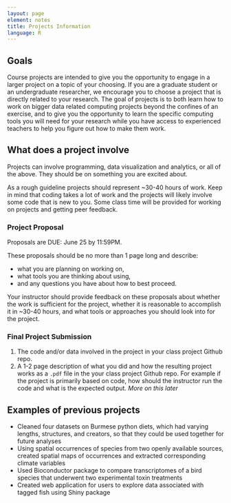 ```yaml
---
layout: page
element: notes
title: Projects Information
language: R
---
```


## Goals

Course projects are intended to give you the opportunity to engage in a larger
project on a topic of your choosing. If you are a graduate student or an
undergraduate researcher, we encourage you to choose a project that is directly
related to your research. The goal of projects is to both learn how to work on
bigger data related computing projects beyond the confines of an exercise, and
to give you the opportunity to learn the specific computing tools you will need
for your research while you have access to experienced teachers to help you
figure out how to make them work.

## What does a project involve

Projects can involve programming, data visualization and analytics, or all of the above. They should be on
something you are excited about.

As a rough guideline projects should represent ~30-40 hours of work. Keep in mind that coding takes a lot of work and the projects will likely involve some code that is new to you. Some class time will be provided for working on projects and getting peer feedback.

### Project Proposal

Proposals are DUE: June 25 by 11:59PM.

These proposals should be no more than 1 page long and describe:
 
   * what you are planning on working on, 
   * what tools you are thinking about using, 
   * and any questions you have about how to best proceed.


Your instructor should provide feedback on these proposals about whether the
work is sufficient for the project, whether it is reasonable to accomplish it in
~30-40 hours, and what tools or approaches you should look into for the project.

### Final Project Submission

1. The code and/or data involved in the project in your class project Github 
   repo.
2. A 1-2 page description of what you did and how the resulting project
   works as a `.pdf` file in the your class project Github repo. 
   For example if the project is primarily based on code, how should the
   instructor run the code and what is the expected output. *More on this later*

## Examples of previous projects

* Cleaned four datasets on Burmese python diets, which had varying lengths, structures, and creators, so that they could be used together for future analyses
* Using spatial occurrences of species from two openly available sources, created spatial maps of occurrences and extracted corresponding climate variables
* Used Bioconductor package to compare transcriptomes of a bird species that underwent two experimental toxin treatments
* Created web application for users to explore data associated with tagged fish using Shiny package

